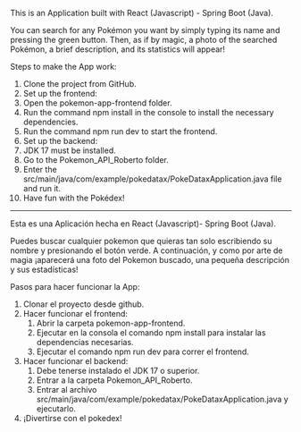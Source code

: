 This is an Application built with React (Javascript) - Spring Boot (Java).

You can search for any Pokémon you want by simply typing its name and pressing the green button. Then, as if by magic, a photo of the searched Pokémon, a brief description, and its statistics will appear!

Steps to make the App work:

1. Clone the project from GitHub.
2. Set up the frontend:
  1. Open the pokemon-app-frontend folder.
  2. Run the command npm install in the console to install the necessary dependencies.
  3. Run the command npm run dev to start the frontend.
3. Set up the backend:
  1. JDK 17 must be installed.
  2. Go to the Pokemon_API_Roberto folder.
  3. Enter the src/main/java/com/example/pokedatax/PokeDataxApplication.java file and run it.
4. Have fun with the Pokédex!
_____________________________________________________________________

Esta es una Aplicación hecha en React (Javascript)- Spring Boot (Java).

Puedes buscar cualquier pokemon que quieras tan solo escribiendo su nombre y presionando el botón verde. A continuación, y como por arte de magia ¡aparecerá una foto del Pokemon buscado, una pequeña descripción y sus estadísticas!

Pasos para hacer funcionar la App:
1. Clonar el proyecto desde github.
2. Hacer funcionar el frontend:
     1. Abrir la carpeta pokemon-app-frontend.
     2. Ejecutar en la consola el comando npm install para instalar las dependencias necesarias.
     3. Ejecutar el comando npm run dev para correr el frontend.
3. Hacer funcionar el backend:
     1. Debe tenerse instalado el JDK 17 o superior.
     2. Entrar a la carpeta Pokemon_API_Roberto.
     3. Entrar al archivo src/main/java/com/example/pokedatax/PokeDataxApplication.java y ejecutarlo.
5. ¡Divertirse con el pokedex!
